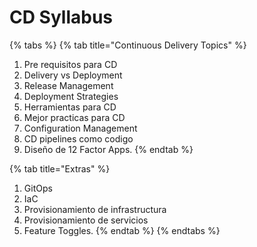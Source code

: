 # CD Syllabus

{% tabs %}
{% tab title="Continuous Delivery Topics" %}
1. Pre requisitos para CD
2. Delivery vs Deployment
3. Release Management
4. Deployment Strategies
5. Herramientas para CD
6. Mejor practicas para CD 
7. Configuration Management
8. CD pipelines como codigo 
9. Diseño de 12 Factor Apps.
{% endtab %}

{% tab title="Extras" %}
1. GitOps
2. IaC
3. Provisionamiento de infrastructura
4. Provisionamiento de servicios
5. Feature Toggles.
{% endtab %}
{% endtabs %}



